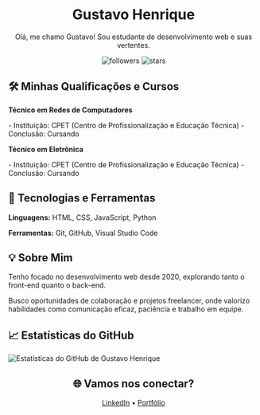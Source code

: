 <h1 align="center">Gustavo Henrique</h1>

<p align="center">
  Olá, me chamo Gustavo! Sou estudante de desenvolvimento web e suas vertentes.
</p>

<div align="center">
  <img src="https://img.shields.io/github/followers/gushenp?style=social" alt="followers"/>
  <img src="https://img.shields.io/github/stars/gushenp?style=social" alt="stars"/>
</div>

  <h2>🛠️ Minhas Qualificações e Cursos</h2>

  <p><strong>Técnico em Redes de Computadores</strong></p>
  - Instituição: CPET (Centro de Profissionalização e Educação Técnica)
  - Conclusão: Cursando

  <p><strong>Técnico em Eletrônica</strong></p>
  - Instituição: CPET (Centro de Profissionalização e Educação Técnica)
  - Conclusão: Cursando

  <h2>🚀 Tecnologias e Ferramentas</h2>
  <p><strong>Linguagens:</strong> HTML, CSS, JavaScript, Python</p>
  <p><strong>Ferramentas:</strong> Git, GitHub, Visual Studio Code</p>

  <h2>💡 Sobre Mim</h2>
  <p>Tenho focado no desenvolvimento web desde 2020, explorando tanto o front-end quanto o back-end.</p>
  <p>Busco oportunidades de colaboração e projetos freelancer, onde valorizo habilidades como comunicação eficaz, paciência e trabalho em equipe.</p>

  <h2>📈 Estatísticas do GitHub</h2>
  <img src="https://github-readme-stats.vercel.app/api?username=gushenp&show_icons=true&theme=radical" alt="Estatísticas do GitHub de Gustavo Henrique"/>

<div align="center">
  <h2>🌐 Vamos nos conectar?</h2>
  <p>
    <a href="https://www.linkedin.com/in/seu-usuario">LinkedIn</a> • 
    <a href="https://seu-portfolio.com">Portfólio</a>
  </p>
</div>
